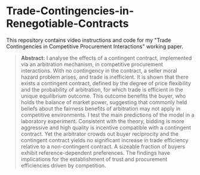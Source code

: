 # Trade-Contingencies-in-Renegotiable-Contracts
This repository contains video instructions and code for my "Trade Contingencies in Competitive Procurement Interactions" working paper.

> **Abstract:** I analyse the effects of a contingent contract, implemented via an arbitration mechanism, in competitive procurement interactions. With no contingency in the contract, a seller moral hazard problem arises, and trade is inefficient. It is shown that there exists a contingent contract, defined by the degree of price flexibility and the probability of arbitration, for which trade is efficient in the unique equilibrium outcome. This outcome benefits the buyer, who holds the balance of market power, suggesting that commonly held beliefs about the fairness benefits of arbitration may not apply in competitive environments. I test the main predictions of the model in a laboratory experiment. Consistent with the theory, bidding is more aggressive and high quality is incentive compatible with a contingent contract. Yet the arbitrator crowds out buyer reciprocity and the contingent contract yields no significant increase in trade efficiency relative to a non-contingent contract. A sizeable fraction of buyers exhibit reference-dependent preferences. The findings have implications for the establishment of trust and procurement efficiencies driven by competition.
